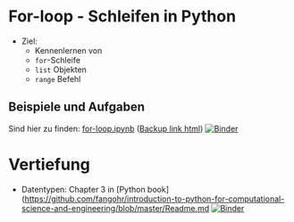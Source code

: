 # For-loop - Schleifen in Python

- Ziel:
  - Kennenlernen von
  - `for`-Schleife
  - `list` Objekten
  - `range` Befehl

## Beispiele und Aufgaben

Sind hier zu finden: [for-loop.ipynb](for-loop.ipynb) ([Backup link html](https://nbviewer.jupyter.org/github/fangohr/jrg/blob/master/04-for-loop/04-for-loop.ipynb))
[![Binder](https://mybinder.org/badge_logo.svg)](https://mybinder.org/v2/gh/fangohr/jrg/master?filepath=04-for-loop%2Ffor-loop.ipynb)


# Vertiefung

- Datentypen: Chapter 3 in [Python book](https://github.com/fangohr/introduction-to-python-for-computational-science-and-engineering/blob/master/Readme.md  [![Binder](https://mybinder.org/badge.svg)](https://mybinder.org/v2/gh/fangohr/introduction-to-python-for-computational-science-and-engineering/library-current-versions?filepath=index.ipynb)
